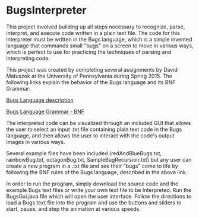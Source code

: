 # BugsInterpreter

This project involved building up all steps necessary to recognize, parse, interpret, and execute code written in a plain text file. The code for this interpreter must be written in the Bugs language, which is a simple invented language that commands small "bugs" on a screen to move in various ways, which is perfect to use for practicing the techniques of parsing and interpreting code. 

This project was created by completing several assignments by David Matuszek at the University of Pennsylvania during Spring 2015. The following links explain the behavior of the Bugs language and its BNF Grammar:

[Bugs Language description](http://www.cis.upenn.edu/~matuszek/cit594-2015/Assignments/bugs-language.html)

[Bugs Language Grammar - BNF](http://www.cis.upenn.edu/~matuszek/cit594-2015/Assignments/bugs-grammar.html)

The interpreted code can be visualized through an included GUI that allows the user to select an input .txt file containing plain text code in the Bugs language, and then allows the user to interact with the code's output images in various ways.

Several example files have been included (redAndBlueBugs.txt, rainbowBug.txt, octagonBug.txt, SampleBugRecursion.txt) but any user can create a new program in a .txt file and see their "bugs" come to life by following the BNF rules of the Bugs language, described in the above link.

In order to run the program, simply download the source code and the example Bugs text files or write your own text file to be Interpreted. Run the BugsGui.java file which will open the user interface. Follow the directions to load a Bugs text file into the program and use the buttons and sliders to start, pause, and step the animation at various speeds.

